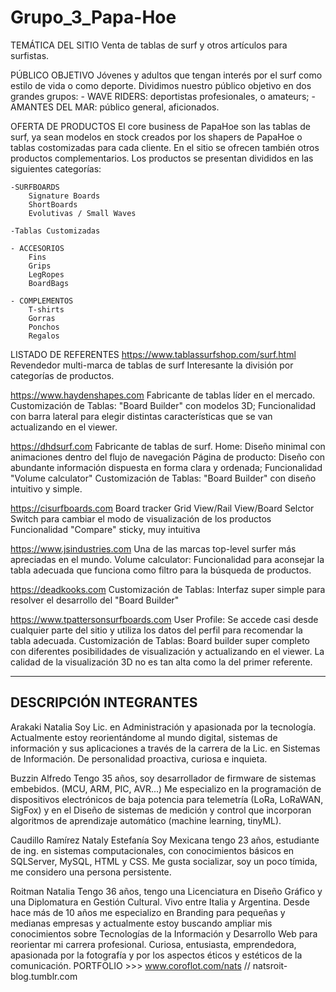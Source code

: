 # Grupo_3_Papa-Hoe

TEMÁTICA DEL SITIO
Venta de tablas de surf y otros artículos para surfistas.

PÚBLICO OBJETIVO
Jóvenes y adultos que tengan interés por el surf como estilo de vida o como deporte. Dividimos nuestro público objetivo en dos grandes grupos:
    - WAVE RIDERS: deportistas profesionales, o amateurs;
    - AMANTES DEL MAR: público general, aficionados.

OFERTA DE PRODUCTOS
El core business de PapaHoe son las tablas de surf, ya sean modelos en stock creados por los shapers de PapaHoe o tablas costomizadas para cada cliente. En el sitio se ofrecen también otros productos complementarios.
Los productos se presentan divididos en las siguientes categorías:

    -SURFBOARDS
        Signature Boards
        ShortBoards
        Evolutivas / Small Waves
    
    -Tablas Customizadas

    - ACCESORIOS
        Fins
        Grips
        LegRopes
        BoardBags

    - COMPLEMENTOS
        T-shirts
        Gorras
        Ponchos
        Regalos


LISTADO DE REFERENTES
https://www.tablassurfshop.com/surf.html
    Revendedor multi-marca de tablas de surf
    Interesante la división por categorías de productos.

https://www.haydenshapes.com
    Fabricante de tablas líder en el mercado.
    Customización de Tablas:
        "Board Builder" con modelos 3D;
        Funcionalidad con barra lateral para elegir distintas características que se van actualizando en el viewer.

https://dhdsurf.com
    Fabricante de tablas de surf.
    Home:
        Diseño minimal con animaciones dentro del flujo de navegación 
    Página de producto:
        Diseño con abundante información dispuesta en forma clara y ordenada;
        Funcionalidad "Volume calculator" 
    Customización de Tablas:
        "Board Builder" con diseño intuitivo y simple. 

https://cisurfboards.com
    Board tracker
    Grid View/Rail View/Board Selctor
        Switch para cambiar el modo de visualización de los productos
    Funcionalidad "Compare" sticky, muy intuitiva

https://www.jsindustries.com
    Una de las marcas top-level surfer más apreciadas en el mundo.
    Volume calculator:
        Funcionalidad para aconsejar la tabla adecuada que funciona como filtro para la búsqueda de productos.

https://deadkooks.com
    Customización de Tablas:
        Interfaz super simple para resolver el desarrollo del "Board Builder"

https://www.tpattersonsurfboards.com
    User Profile:
        Se accede casi desde cualquier parte del sitio y utiliza los datos del perfil para recomendar la tabla adecuada.
    Customización de Tablas:
        Board builder super completo con diferentes posibilidades de visualización y actualizando en el viewer. La calidad de la visualización 3D no es tan alta como la del primer referente.


------------------------------------------------------------------------------
DESCRIPCIÓN INTEGRANTES
------------------------------------------------------------------------------

Arakaki Natalia 
Soy Lic. en Administración y apasionada por la tecnología. Actualmente estoy reorientándome al mundo digital, sistemas de información y sus aplicaciones a través de la carrera de la Lic. en Sistemas de Información.
De personalidad proactiva, curiosa e inquieta. 



Buzzin Alfredo
Tengo 35 años, soy desarrollador de firmware de sistemas embebidos. (MCU, ARM, PIC, AVR...)
Me especializo en la programación de dispositivos electrónicos de baja potencia para telemetría (LoRa, LoRaWAN, SigFox) 
y en el Diseño de sistemas de medición y control que incorporan algoritmos de aprendizaje automático (machine learning, tinyML).



Caudillo Ramírez Nataly Estefanía
Soy Mexicana tengo 23 años, estudiante de ing. en sistemas computacionales, 
con conocimientos básicos en SQLServer, MySQL, HTML y CSS.
Me gusta socializar, soy un poco tímida, me considero una persona persistente. 




Roitman Natalia
Tengo 36 años, tengo una Licenciatura en Diseño Gráfico y una Diplomatura en Gestión Cultural. Vivo entre Italia y Argentina.
Desde hace más de 10 años me especializo en Branding para pequeñas y medianas empresas y actualmente estoy buscando ampliar mis conocimientos sobre Tecnologías de la Información y Desarrollo Web para reorientar mi carrera profesional.
Curiosa, entusiasta, emprendedora, apasionada por la fotografía y por los aspectos éticos y estéticos de la comunicación.
PORTFOLIO >>> www.coroflot.com/nats  //  natsroit-blog.tumblr.com